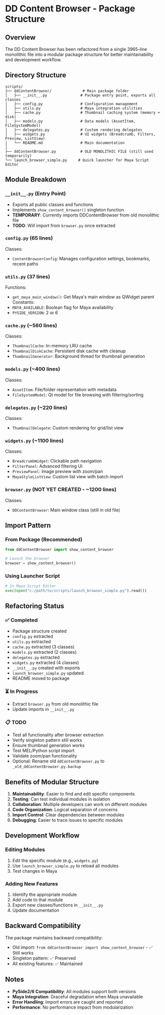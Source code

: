 # DD Content Browser - Package Structure

## Overview
The DD Content Browser has been refactored from a single 3965-line monolithic file into a modular package structure for better maintainability and development workflow.

## Directory Structure

```
scripts/
├── ddContentBrowser/              # Main package folder
│   ├── __init__.py               # Package entry point, exports all classes
│   ├── config.py                 # Configuration management
│   ├── utils.py                  # Maya integration utilities
│   ├── cache.py                  # Thumbnail caching system (memory + disk)
│   ├── models.py                 # Data models (AssetItem, FileSystemModel)
│   ├── delegates.py              # Custom rendering delegates
│   ├── widgets.py                # UI widgets (Breadcrumb, Filters, Preview, ListView)
│   └── README.md                 # Main documentation
│
├── ddContentBrowser.py           # OLD MONOLITHIC FILE (still used temporarily)
└── launch_browser_simple.py     # Quick launcher for Maya Script Editor
```

## Module Breakdown

### `__init__.py` (Entry Point)
- Exports all public classes and functions
- Implements `show_content_browser()` singleton function
- **TEMPORARY**: Currently imports DDContentBrowser from old monolithic file
- **TODO**: Will import from `browser.py` once extracted

### `config.py` (65 lines)
Classes:
- `ContentBrowserConfig`: Manages configuration settings, bookmarks, recent paths

### `utils.py` (37 lines)
Functions:
- `get_maya_main_window()`: Get Maya's main window as QWidget parent
Constants:
- `MAYA_AVAILABLE`: Boolean flag for Maya availability
- `PYSIDE_VERSION`: 2 or 6

### `cache.py` (~560 lines)
Classes:
- `ThumbnailCache`: In-memory LRU cache
- `ThumbnailDiskCache`: Persistent disk cache with cleanup
- `ThumbnailGenerator`: Background thread for thumbnail generation

### `models.py` (~400 lines)
Classes:
- `AssetItem`: File/folder representation with metadata
- `FileSystemModel`: Qt model for file browsing with filtering/sorting

### `delegates.py` (~220 lines)
Classes:
- `ThumbnailDelegate`: Custom rendering for grid/list view

### `widgets.py` (~1100 lines)
Classes:
- `BreadcrumbWidget`: Clickable path navigation
- `FilterPanel`: Advanced filtering UI
- `PreviewPanel`: Image preview with zoom/pan
- `MayaStyleListView`: Custom list view with batch import

### `browser.py` (NOT YET CREATED - ~1200 lines)
Classes:
- `DDContentBrowser`: Main window class (still in old file)

## Import Pattern

### From Package (Recommended)
```python
from ddContentBrowser import show_content_browser

# Launch the browser
browser = show_content_browser()
```

### Using Launcher Script
```python
# In Maya Script Editor
exec(open("c:/path/to/scripts/launch_browser_simple.py").read())
```

## Refactoring Status

### ✅ Completed
- Package structure created
- `config.py` extracted
- `utils.py` extracted
- `cache.py` extracted (3 classes)
- `models.py` extracted (2 classes)
- `delegates.py` extracted
- `widgets.py` extracted (4 classes)
- `__init__.py` created with exports
- `launch_browser_simple.py` updated
- README moved to package

### ⏳ In Progress
- Extract `browser.py` from old monolithic file
- Update imports in `__init__.py`

### 📋 TODO
- Test all functionality after browser extraction
- Verify singleton pattern still works
- Ensure thumbnail generation works
- Test MEL/Python script import
- Validate zoom/pan functionality
- Optional: Rename old `ddContentBrowser.py` to `_old_ddContentBrowser.py.backup`

## Benefits of Modular Structure

1. **Maintainability**: Easier to find and edit specific components
2. **Testing**: Can test individual modules in isolation
3. **Collaboration**: Multiple developers can work on different modules
4. **Code Organization**: Logical separation of concerns
5. **Import Control**: Clear dependencies between modules
6. **Debugging**: Easier to trace issues to specific modules

## Development Workflow

### Editing Modules
1. Edit the specific module (e.g., `widgets.py`)
2. Use `launch_browser_simple.py` to reload all modules
3. Test changes in Maya

### Adding New Features
1. Identify the appropriate module
2. Add code to that module
3. Export new classes/functions in `__init__.py`
4. Update documentation

## Backward Compatibility

The package maintains backward compatibility:
- Old import: `from ddContentBrowser import show_content_browser` - ✅ Still works
- Singleton pattern: ✅ Preserved
- All existing features: ✅ Maintained

## Notes

- **PySide2/6 Compatibility**: All modules support both versions
- **Maya Integration**: Graceful degradation when Maya unavailable
- **Error Handling**: Import errors are caught and reported
- **Performance**: No performance impact from modularization

